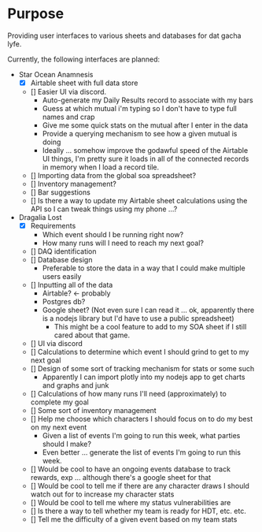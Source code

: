 # Purpose

Providing user interfaces to various sheets and databases for dat gacha lyfe.

Currently, the following interfaces are planned:

* Star Ocean Anamnesis
  * [x] Airtable sheet with full data store
  * [] Easier UI via discord.
    * Auto-generate my Daily Results record to associate with my bars
    * Guess at which mutual i'm typing so I don't have to type full names and crap
    * Give me some quick stats on the mutual after I enter in the data
    * Provide a querying mechanism to see how a given mutual is doing
    * Ideally ... somehow improve the godawful speed of the Airtable UI things, I'm pretty sure it loads in all of the connected records in memory when I load a record tile.
  * [] Importing data from the global soa spreadsheet?
  * [] Inventory management?
  * [] Bar suggestions
  * [] Is there a way to update my Airtable sheet calculations using the API so I can tweak things using my phone ...?
* Dragalia Lost
  * [x] Requirements
    * Which event should I be running right now?
    * How many runs will I need to reach my next goal?
  * [] DAQ identification
  * [] Database design
    * Preferable to store the data in a way that I could make multiple users easily
  * [] Inputting all of the data
    * Airtable? <- probably
    * Postgres db?
    * Google sheet? (Not even sure I can read it ... ok, apparently there is a nodejs library but I'd have to use a public spreadsheet)
      * This might be a cool feature to add to my SOA sheet if I still cared about that game.
  * [] UI via discord
  * [] Calculations to determine which event I should grind to get to my next goal
  * [] Design of some sort of tracking mechanism for stats or some such
    * Apparently I can import plotly into my nodejs app to get charts and graphs and junk
  * [] Calculations of how many runs I'll need (approximately) to complete my goal
  * [] Some sort of inventory management
  * [] Help me choose which characters I should focus on to do my best on my next event
    * Given a list of events I'm going to run this week, what parties should I make?
    * Even better ... generate the list of events I'm going to run this week.
  * [] Would be cool to have an ongoing events database to track rewards, exp ... although there's a google sheet for that
  * [] Would be cool to tell me if there are any character draws I should watch out for to increase my character stats
  * [] Would be cool to tell me where my status vulnerabilities are
  * [] Is there a way to tell whether my team is ready for HDT, etc. etc.
  * [] Tell me the difficulty of a given event based on my team stats
  